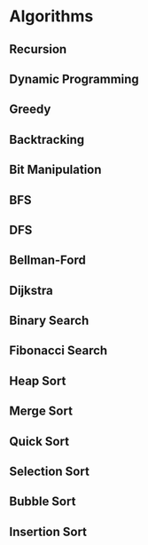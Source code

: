 # Algorithms

## Recursion

## Dynamic Programming

## Greedy

## Backtracking

## Bit Manipulation

## BFS

## DFS

## Bellman-Ford

## Dijkstra

## Binary Search

## Fibonacci Search

## Heap Sort

## Merge Sort

## Quick Sort

## Selection Sort

## Bubble Sort

## Insertion Sort

